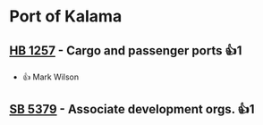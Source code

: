 # Port of Kalama

## [HB 1257](/bill/2023-24/hb/1257/) - Cargo and passenger ports 👍1  
* 👍 Mark Wilson

## [SB 5379](/bill/2023-24/sb/5379/) - Associate development orgs. 👍1  